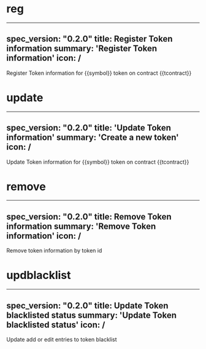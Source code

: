 <h1 class="contract">reg</h1>

---
spec_version: "0.2.0"
title: Register Token information
summary: 'Register Token information'
icon: /
---
Register Token information for {{symbol}} token on contract {{tcontract}}



<h1 class="contract">update</h1>

---
spec_version: "0.2.0"
title: 'Update Token information'
summary: 'Create a new token'
icon: /
---
Update Token information for {{symbol}} token on contract {{tcontract}}



<h1 class="contract">remove</h1>

---
spec_version: "0.2.0"
title: Remove Token information
summary: 'Remove Token information'
icon: /
---
Remove token information by token id


<h1 class="contract">updblacklist</h1>

---
spec_version: "0.2.0"
title: Update Token blacklisted status
summary: 'Update Token blacklisted status'
icon: /
---
Update add or edit entries to token blacklist
